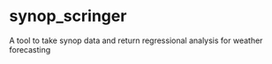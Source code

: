 # synop_scringer
A tool to take synop data and return regressional analysis for weather forecasting
